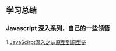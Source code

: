 ## 学习总结
### Javascript 深入系列，自己的一些领悟

1.[JavaScirpt深入之从原型到原型链](https://github.com/FJune/FJune.github.io/issues/1)